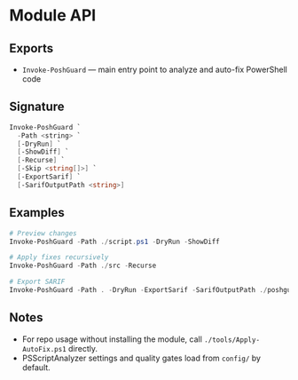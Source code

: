 Module API
==========

Exports
-------

- `Invoke-PoshGuard` — main entry point to analyze and auto-fix PowerShell code

Signature
---------

```powershell
Invoke-PoshGuard `
  -Path <string> `
  [-DryRun] `
  [-ShowDiff] `
  [-Recurse] `
  [-Skip <string[]>] `
  [-ExportSarif] `
  [-SarifOutputPath <string>]
```

Examples
--------

```powershell
# Preview changes
Invoke-PoshGuard -Path ./script.ps1 -DryRun -ShowDiff

# Apply fixes recursively
Invoke-PoshGuard -Path ./src -Recurse

# Export SARIF
Invoke-PoshGuard -Path . -DryRun -ExportSarif -SarifOutputPath ./poshguard-results.sarif
```

Notes
-----

- For repo usage without installing the module, call `./tools/Apply-AutoFix.ps1` directly.
- PSScriptAnalyzer settings and quality gates load from `config/` by default.

